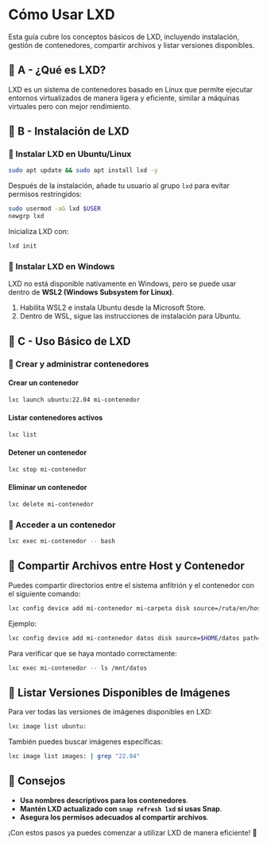 # Cómo Usar LXD

Esta guía cubre los conceptos básicos de LXD, incluyendo instalación, gestión de contenedores, compartir archivos y listar versiones disponibles.

## 🔹 A - ¿Qué es LXD?
LXD es un sistema de contenedores basado en Linux que permite ejecutar entornos virtualizados de manera ligera y eficiente, similar a máquinas virtuales pero con mejor rendimiento.

## 🔹 B - Instalación de LXD

### 📌 Instalar LXD en Ubuntu/Linux
```bash
sudo apt update && sudo apt install lxd -y
```
Después de la instalación, añade tu usuario al grupo `lxd` para evitar permisos restringidos:
```bash
sudo usermod -aG lxd $USER
newgrp lxd
```
Inicializa LXD con:
```bash
lxd init
```

### 📌 Instalar LXD en Windows
LXD no está disponible nativamente en Windows, pero se puede usar dentro de **WSL2 (Windows Subsystem for Linux)**.
1. Habilita WSL2 e instala Ubuntu desde la Microsoft Store.
2. Dentro de WSL, sigue las instrucciones de instalación para Ubuntu.

## 🔹 C - Uso Básico de LXD

### 📌 Crear y administrar contenedores
#### **Crear un contenedor**
```bash
lxc launch ubuntu:22.04 mi-contenedor
```
#### **Listar contenedores activos**
```bash
lxc list
```
#### **Detener un contenedor**
```bash
lxc stop mi-contenedor
```
#### **Eliminar un contenedor**
```bash
lxc delete mi-contenedor
```

### 📌 Acceder a un contenedor
```bash
lxc exec mi-contenedor -- bash
```

## 📂 Compartir Archivos entre Host y Contenedor
Puedes compartir directorios entre el sistema anfitrión y el contenedor con el siguiente comando:
```bash
lxc config device add mi-contenedor mi-carpeta disk source=/ruta/en/host path=/ruta/en/contenedor
```
Ejemplo:
```bash
lxc config device add mi-contenedor datos disk source=$HOME/datos path=/mnt/datos
```
Para verificar que se haya montado correctamente:
```bash
lxc exec mi-contenedor -- ls /mnt/datos
```

## 🔄 Listar Versiones Disponibles de Imágenes
Para ver todas las versiones de imágenes disponibles en LXD:
```bash
lxc image list ubuntu:
```
También puedes buscar imágenes específicas:
```bash
lxc image list images: | grep "22.04"
```

## 🚀 Consejos
- **Usa nombres descriptivos para los contenedores**.
- **Mantén LXD actualizado con `snap refresh lxd` si usas Snap**.
- **Asegura los permisos adecuados al compartir archivos**.

¡Con estos pasos ya puedes comenzar a utilizar LXD de manera eficiente! 🚀
